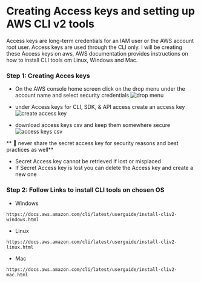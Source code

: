 # Creating Access keys and setting up AWS CLI v2 tools
Access keys are long-term credentials for an IAM user or the AWS account root user. Access keys are used through the CLI only. I will be creating these Access keys on aws, AWS documentation provides instructions on how to install CLI tools om Linux, Windows and Mac.

### Step 1: Creating Acces keys

- On the AWS console home screen click on the drop menu under the account name and select security credentials
![drop menu](AWS/Images/1.png)

- under Access keys for CLI, SDK, & API access create an access key
![create access key](AWS/Images/2.png)

- download access keys csv and keep them somewhere secure
![access keys csv](AWS/Images/3.png)

** :triangular_flag_on_post: never share the secret access key for security reasons and best practices as well**
- Secret Access key cannot be retrieved if lost or misplaced
- If Secret Access key is lost you can delete the Access key and create a new one

### Step 2: Follow Links to install CLI tools on chosen OS
- Windows
```
https://docs.aws.amazon.com/cli/latest/userguide/install-cliv2-windows.html
```

- Linux
```
https://docs.aws.amazon.com/cli/latest/userguide/install-cliv2-linux.html
```

- Mac
```
https://docs.aws.amazon.com/cli/latest/userguide/install-cliv2-mac.html
```
